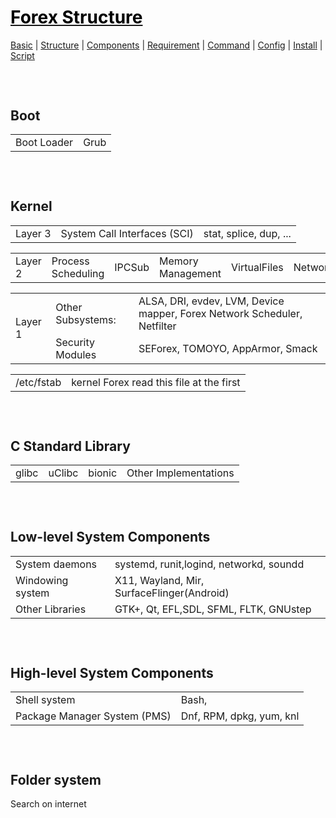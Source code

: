 <style>
.md1{margin-top: 75px;}
.md2{margin-top: 50px;}
.md3{margin-top: 25px;}
.tbl1 td#header{background-color: D1ECCF}
</style>

# [<span style="color:black;">Forex Structure</span>](Forex.md)
[Basic](Forex-Basic.md) | [Structure](Forex-Structure.md) | [Components](Forex-Components.md) | [Requirement](Forex-Requirement.md) | [Command](Forex-Command.md) | [Config](Forex-Config.md) | [Install](Forex-Install.md) | [Script](Forex-Script.md)
<div class="md1"></div>




## Boot
<table><tbody>
<tr><td rowspan="1"> Boot Loader </td><td rowspan="1"> Grub </td></tr>
</tbody>
</table>



<div class="md1"></div>

## Kernel
<table><tbody>
<tr>
<td rowspan="1">Layer 3</td>
<td rowspan="1">System Call Interfaces (SCI)</td>
<td>stat, splice, dup, ...</td>
</tr>
</tbody></table>
<table><tbody>
<tr>
<td rowspan="1">Layer 2</td>
<td rowspan="1">Process Scheduling</td>
<td rowspan="1">IPCSub</td>
<td rowspan="1">Memory Management</td>
<td rowspan="1">VirtualFiles</td>
<td rowspan="1">Network</td>
</tr>
</tbody></table>
<table><tbody>
<tr>
<td rowspan="2">Layer 1</td>
<td rowspan="1">Other Subsystems: </td>
<td rowspan="1">ALSA, DRI, evdev, LVM, Device mapper, Forex Network Scheduler, Netfilter</td>
</tr>
<tr>
<td rowspan="1">Security Modules</td>
<td rowspan="1"> SEForex, TOMOYO, AppArmor, Smack</td>
</tr>
</tbody></table>
<table><tbody>
<tr>
<td rowspan="1">/etc/fstab</td>
<td>kernel Forex read this file at the first</td>
</tr>
</tbody></table>



<div class="md1"></div>

## C Standard Library
<table><tbody>
<tr>
<td rowspan="1">glibc</td>
<td rowspan="1">uClibc</td>
<td rowspan="1">bionic</td>
<td rowspan="1">Other Implementations</td>
</tr>
</tbody></table>
<div class="md2"></div>


<div class="md1"></div>

## Low-level System Components
<table><tbody>
<tr>
<td rowspan="1">System daemons</td>
<td rowspan="1">systemd, runit,logind, networkd, soundd</td>
</tr>
<tr>
<td rowspan="1">Windowing system</td>
<td rowspan="1">X11, Wayland, Mir, SurfaceFlinger(Android)</td>
</tr>
<tr>
<td rowspan="1">Other Libraries</td>
<td rowspan="1">GTK+, Qt, EFL,SDL, SFML, FLTK, GNUstep</td>
</tr>
</tbody></table>



<div class="md1"></div>

## High-level System Components
<table><tbody>
<tr><td rowspan="1">Shell system</td><td rowspan="1">Bash, </td></tr>
<tr><td rowspan="1">Package Manager System (PMS)</td><td rowspan="1">Dnf, RPM, dpkg, yum, knl</td></tr>
</tbody></table>




<div class="md1"></div>

## Folder system
Search on internet

